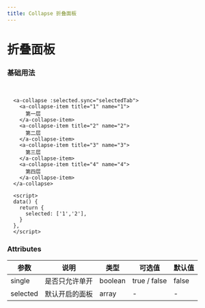```yaml
---
title: Collapse 折叠面板
---
```

# 折叠面板

### 基础用法 
<br/>  

<ClientOnly>
  <collapse-demo/>
</ClientOnly>

```vue
  <a-collapse :selected.sync="selectedTab">
    <a-collapse-item title="1" name="1">
      第一层
    </a-collapse-item>
    <a-collapse-item title="2" name="2">
      第二层
    </a-collapse-item>
    <a-collapse-item title="3" name="3">
      第三层
    </a-collapse-item>
    <a-collapse-item title="4" name="4">
      第四层
    </a-collapse-item>
  </a-collapse>

  <script>
  data() {
    return {
      selected: ['1','2'],
    }
  },
  </script>
```

### Attributes
|参数|说明|类型|可选值|默认值|
|----|----|----|----|----|
|single|是否只允许单开|boolean|true / false|false|
|selected|默认开启的面板|array|-|-|